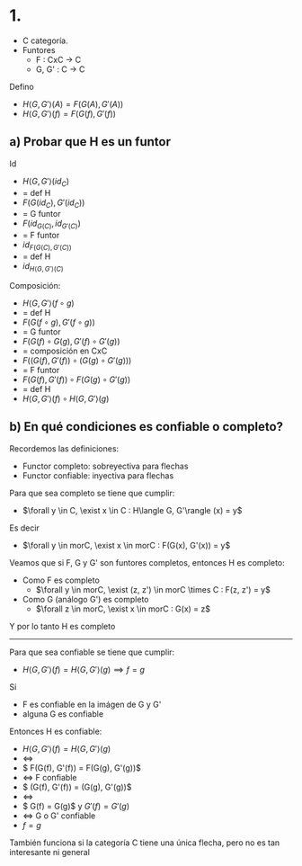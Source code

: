 # 1. 

- C categoría. 
- Funtores
    - F : CxC -> C 
    - G, G' : C -> C 

Defino
- $H\langle G, G'\rangle (A) = F(G(A), G'(A))$
- $H\langle G, G'\rangle (f) = F(G(f), G'(f))$

## a) Probar que H es un funtor

Id
- $H\langle G, G'\rangle (id_C)$ 
- = def H
- $F(G(id_C), G'(id_C))$
- = G funtor
- $F(id_{G(C)}, id_{G'(C)})$
- = F funtor
- $id_{F(G(C), G'(C))}$
- = def H
- $id_{H\langle  G,G'\rangle(C)}$

Composición:
- $H\langle  G, G'\rangle (f \circ g)$ 
- = def H
- $F(G(f \circ g), G'(f \circ g))$
- = G funtor
- $F(G(f) \circ G(g), G'(f) \circ G'(g))$
- = composición en CxC
- $F((G(f), G'(f)) \circ (G(g) \circ G'(g)))$
- = F funtor
- $F(G(f), G'(f)) \circ F(G(g) \circ G'(g))$
- = def H
- $H \langle  G, G' \rangle (f) \circ H\langle  G, G'\rangle (g)$

## b) En qué condiciones es confiable o completo?

Recordemos las definiciones:
- Functor completo: sobreyectiva para flechas
- Functor confiable: inyectiva para flechas

Para que sea completo se tiene que cumplir: 
- $\forall y \in C, \exist x \in C :  H\langle G, G'\rangle (x) = y$

Es decir

- $\forall y \in morC, \exist x \in morC :  F(G(x), G'(x)) = y$

Veamos que si F, G y G' son funtores completos, entonces H es completo:

- Como F es completo
    - $\forall y \in morC, \exist (z, z') \in morC \times C :  F(z, z') = y$
- Como G (análogo G') es completo
    - $\forall z \in morC, \exist x \in morC :  G(x) = z$

Y por lo tanto H es completo

---

Para que sea confiable se tiene que cumplir: 
- $H\langle G, G'\rangle (f) = H\langle G, G'\rangle (g) \implies f = g$

Si 
- F es confiable en la imágen de G y G'
- alguna G es confiable

Entonces H es confiable:
- $H\langle G, G'\rangle (f) = H\langle G, G'\rangle (g)$
- $\iff$
- $ F(G(f), G'(f)) = F(G(g), G'(g))$
- $\iff$ F confiable
- $ (G(f), G'(f)) = (G(g), G'(g))$
- $\iff$
- $ G(f) = G(g)$ y $G'(f) = G'(g)$
- $\iff$ G o G' confiable
- $f = g$


También funciona si la categoría C tiene una única flecha, pero no es tan interesante ni general 